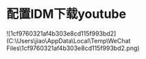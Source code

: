 # 配置IDM下载youtube

![1cf9760321af4b303e8cd115f993bd2](C:\Users\jiao\AppData\Local\Temp\WeChat Files\1cf9760321af4b303e8cd115f993bd2.png)